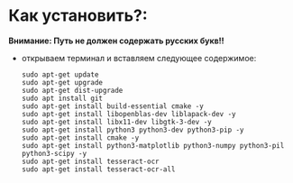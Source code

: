 # Как установить?:
**Внимание: Путь не должен содержать русских букв!!**

* открываем терминал и вставляем следующее содержимое:
  
      sudo apt-get update
      sudo apt-get upgrade
      sudo apt-get dist-upgrade
      sudo apt install git
      sudo apt-get install build-essential cmake -y
      sudo apt-get install libopenblas-dev liblapack-dev -y
      sudo apt-get install libx11-dev libgtk-3-dev -y
      sudo apt-get install python3 python3-dev python3-pip -y
      sudo apt-get install cmake -y
      sudo apt-get install python3-matplotlib python3-numpy python3-pil python3-scipy -y
      sudo apt-get install tesseract-ocr
      sudo apt-get install tesseract-ocr-all
      
      
  
